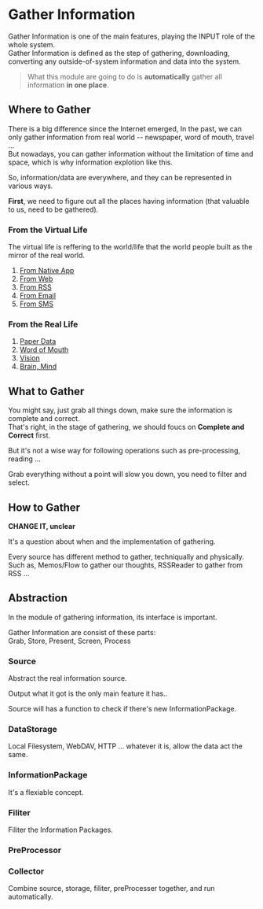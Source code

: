 # Gather Information

Gather Information is one of the main features, playing the INPUT role of the whole system.\
Gather Information is defined as the step of gathering, downloading, converting any outside-of-system information and data into the system.

> What this module are going to do is **automatically** gather all information **in one place**.

## Where to Gather

There is a big difference since the Internet emerged,
In the past, we can only gather information from real world -- newspaper, word of mouth, travel ... \
But nowadays, you can gather information without the limitation of time and space, which is why information explotion like this.

So, information/data are everywhere, and they can be represented in various ways.

**First**, we need to figure out all the places having information (that valuable to us, need to be gathered).

### From the Virtual Life

The virtual life is reffering to the world/life that the world people built as the mirror of the real world. 

1. [From Native App](./where/virtual-life/native-app.md)
2. [From Web](./where/virtual-life/web.md)
3. [From RSS](./where/virtual-life/rss.md)
4. [From Email](./where/virtual-life/email.md)
5. [From SMS](./where/virtual-life/sms.md)

### From the Real Life

1. [Paper Data](./where/real-life/paper-data.md)
2. [Word of Mouth](./where/real-life/word-of-mouth.md)
3. [Vision](./where/real-life/camera.md)
4. [Brain, Mind](./where/real-life/brain.md)

## What to Gather

You might say, just grab all things down, make sure the information is complete and correct. \
That's right, in the stage of gathering, we should foucs on **Complete and Correct** first.

But it's not a wise way for following operations such as pre-processing, reading ...

Grab everything without a point will slow you down, you need to filter and select.

## How to Gather

**CHANGE IT, unclear**

It's a question about when and the implementation of gathering.

Every source has different method to gather, techniqually and physically. \
Such as, Memos/Flow to gather our thoughts, RSSReader to gather from RSS ...

## Abstraction

In the module of gathering information, its interface is important.

Gather Information are consist of these parts: \
Grab, Store, Present, Screen, Process

### Source

Abstract the real information source.

Output what it got is the only main feature it has..

Source will has a function to check if there's new InformationPackage.

### DataStorage

Local Filesystem, WebDAV, HTTP ... whatever it is, allow the data act the same.

### InformationPackage

It's a flexiable concept.

### Filiter

Filiter the Information Packages.

### PreProcessor

### Collector

Combine source, storage, filiter, preProcesser together, and run automatically.
